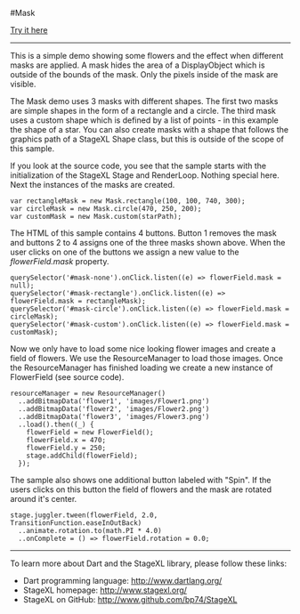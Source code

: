 #Mask

[Try it here](http://www.stagexl.org/samples/mask/ "StageXL Mask Sample")

---

This is a simple demo showing some flowers and the effect when different masks
are applied. A mask hides the area of a DisplayObject which is outside of the
bounds of the mask. Only the pixels inside of the mask are visible.

The Mask demo uses 3 masks with different shapes. The first two masks are simple
shapes in the form of a rectangle and a circle. The third mask uses a custom
shape which is defined by a list of points - in this example the shape of a
star. You can also create masks with a shape that follows the graphics path of a
StageXL Shape class, but this is outside of the scope of this sample.

If you look at the source code, you see that the sample starts with the
initialization of the StageXL Stage and RenderLoop. Nothing special here. Next
the instances of the masks are created.

    var rectangleMask = new Mask.rectangle(100, 100, 740, 300);
    var circleMask = new Mask.circle(470, 250, 200);
    var customMask = new Mask.custom(starPath);

The HTML of this sample contains 4 buttons. Button 1 removes the mask and
buttons 2 to 4 assigns one of the three masks shown above. When the user clicks
on one of the buttons we assign a new value to the *flowerField.mask* property.

    querySelector('#mask-none').onClick.listen((e) => flowerField.mask = null);
  	querySelector('#mask-rectangle').onClick.listen((e) => flowerField.mask = rectangleMask);
	querySelector('#mask-circle').onClick.listen((e) => flowerField.mask = circleMask);
  	querySelector('#mask-custom').onClick.listen((e) => flowerField.mask = customMask);

Now we only have to load some nice looking flower images and create a field of
flowers. We use the ResourceManager to load those images. Once the
ResourceManager has finished loading we create a new instance of FlowerField
(see source code).

    resourceManager = new ResourceManager()
      ..addBitmapData('flower1', 'images/Flower1.png')
      ..addBitmapData('flower2', 'images/Flower2.png')
      ..addBitmapData('flower3', 'images/Flower3.png')
      ..load().then((_) {
        flowerField = new FlowerField();
        flowerField.x = 470;
        flowerField.y = 250;
        stage.addChild(flowerField);
      });

The sample also shows one additional button labeled with "Spin". If the users
clicks on this button the field of flowers and the mask are rotated around it's
center.

    stage.juggler.tween(flowerField, 2.0, TransitionFunction.easeInOutBack)
      ..animate.rotation.to(math.PI * 4.0)
      ..onComplete = () => flowerField.rotation = 0.0;

---

To learn more about Dart and the StageXL library, please follow these links:

* Dart programming language: <http://www.dartlang.org/>
* StageXL homepage: <http://www.stagexl.org/>
* StageXL on GitHub: <http://www.github.com/bp74/StageXL>

